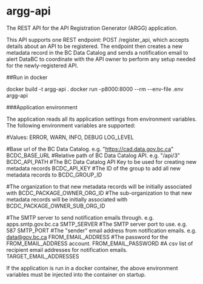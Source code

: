 # argg-api
The REST API for the API Registration Generator (ARGG) application.

This API supports one REST endpoint: POST /register_api, which accepts
details about an API to be registered.  The endpoint then creates a new metadata
record in the BC Data Catalog and sends a notification email to alert DataBC to
coordinate with the API owner to perform any setup needed for the newly-registered
API.

##Run in docker

  docker build -t argg-api .
  docker run -p8000:8000 --rm --env-file .env argg-api

###Application environment

The application reads all its application settings from environment variables.  
The following environment variables are supported:

  #Values: ERROR, WARN, INFO, DEBUG
  LOG_LEVEL 

  #Base url of the BC Data Catalog.  e.g. "https://cad.data.gov.bc.ca"
  BCDC_BASE_URL
  #Relative path of BC Data Catalog API.  e.g. "/api/3"
  BCDC_API_PATH
  #The BC Data Catalog API Key to be used for creating new metadata records
  BCDC_API_KEY
  #The ID of the group to add all new metadata records to
  BCDC_GROUP_ID

  #The organization to that new metadata records will be initially associated with
  BCDC_PACKAGE_OWNER_ORG_ID
  #The sub-organization to that new metadata records will be initially associated with
  BCDC_PACKAGE_OWNER_SUB_ORG_ID

  #The SMTP server to send notification emails through.  e.g. apps.smtp.gov.bc.ca
  SMTP_SERVER
  #The SMTP server port to use.  e.g. 587
  SMTP_PORT
  #The "sender" email address from notification emails. e.g. data@gov.bc.ca
  FROM_EMAIL_ADDRESS
  #The password for the FROM_EMAIL_ADDRESS account.
  FROM_EMAIL_PASSWORD
  #A csv list of recipient email addresses for notification emails.
  TARGET_EMAIL_ADDRESSES

If the application is run in a docker container, the above environment variables
must be injected into the container on startup.